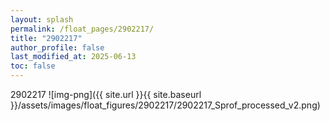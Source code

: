 ```yaml
---
layout: splash
permalink: /float_pages/2902217/
title: "2902217"
author_profile: false
last_modified_at: 2025-06-13
toc: false
---
```

 
2902217
![img-png]({{ site.url }}{{ site.baseurl }}/assets/images/float_figures/2902217/2902217_Sprof_processed_v2.png)